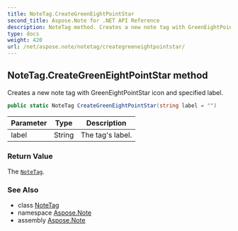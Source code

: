 ```yaml
---
title: NoteTag.CreateGreenEightPointStar
second_title: Aspose.Note for .NET API Reference
description: NoteTag method. Creates a new note tag with GreenEightPointStar icon and specified label
type: docs
weight: 420
url: /net/aspose.note/notetag/creategreeneightpointstar/
---
```

## NoteTag.CreateGreenEightPointStar method

Creates a new note tag with GreenEightPointStar icon and specified label.

```csharp
public static NoteTag CreateGreenEightPointStar(string label = "")
```

| Parameter | Type | Description |
| --- | --- | --- |
| label | String | The tag's label. |

### Return Value

The [`NoteTag`](../).

### See Also

* class [NoteTag](../)
* namespace [Aspose.Note](../../notetag/)
* assembly [Aspose.Note](../../../)


